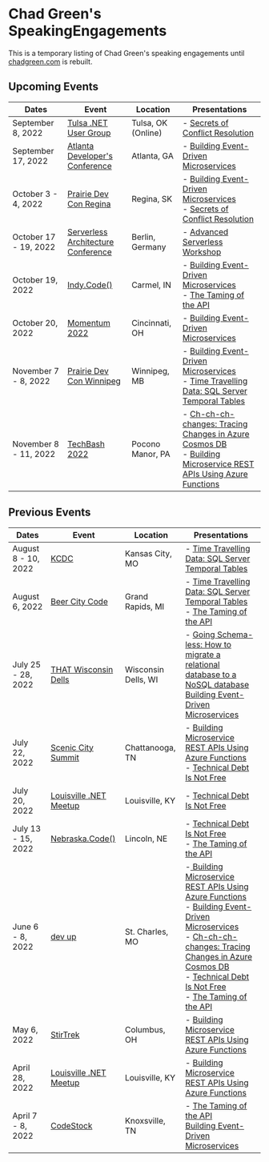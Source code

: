 # Chad Green's SpeakingEngagements
This is a temporary listing of Chad Green's speaking engagements until [chadgreen.com](https://www.chadgreen.com) is rebuilt.

## Upcoming Events

| Dates | Event | Location | Presentations |
|-------|-------|----------|---------------|
| September 8, 2022 | [Tulsa .NET User Group](https://www.meetup.com/tulsadevelopers-net/) | Tulsa, OK (Online) | - [Secrets of Conflict Resolution](https://github.com/TaleLearnCode/SecretsOfConflictResolution) |
| September 17, 2022 | [Atlanta Developer's Conference](https://www.atldevcon.com/schedule) | Atlanta, GA | - [Building Event-Driven Microservices](https://github.com/TaleLearnCode/BuildingEventDrivenMicroservices) |
| October 3 - 4, 2022 | [Prairie Dev Con Regina](https://www.prairiedevcon.com/regina.html) | Regina, SK | - [Building Event-Driven Microservices](https://github.com/TaleLearnCode/BuildingEventDrivenMicroservices)<br />- [Secrets of Conflict Resolution](https://github.com/TaleLearnCode/SecretsOfConflictResolution) |
| October 17 - 19, 2022 | [Serverless Architecture Conference](https://serverless-architecture.io/berlin/) | Berlin, Germany | - [Advanced Serverless Workshop](https://github.com/TaleLearnCode/AdvancedServerlessWorkshop) |
| October 19, 2022 | [Indy.Code()](https://indycode.amegala.com/) | Carmel, IN | - [Building Event-Driven Microservices](https://github.com/TaleLearnCode/BuildingEventDrivenMicroservices)<br />- [The Taming of the API](https://github.com/TaleLearnCode/TheTamingOfTheAPI) |
| October 20, 2022 | [Momentum 2022](https://momentumdevcon.com/) | Cincinnati, OH | - [Building Event-Driven Microservices](https://github.com/TaleLearnCode/BuildingEventDrivenMicroservices) |
| November 7 - 8, 2022 | [Prairie Dev Con Winnipeg](https://www.prairiedevcon.com/winnipeg.html) | Winnipeg, MB | - [Building Event-Driven Microservices](https://github.com/TaleLearnCode/BuildingEventDrivenMicroservices)<br />- [Time Travelling Data: SQL Server Temporal Tables](https://github.com/TaleLearnCode/TimeTravellingData) |
| November 8 - 11, 2022 | [TechBash 2022](https://techbash.com/) | Pocono Manor, PA | - [Ch-ch-ch-changes: Tracing Changes in Azure Cosmos DB](https://github.com/TaleLearnCode/Ch-ch-ch-changes-Tracing-Changes-in-Azure-Cosmos-DB)<br />- [Building Microservice REST APIs Using Azure Functions](https://github.com/TaleLearnCode/BuildingMicroserviceRESTAPIsUsingAzureFunctions) |

## Previous Events
| Dates | Event | Location | Presentations |
|-------|-------|----------|---------------|
| August 8 - 10, 2022 | [KCDC](https://www.kcdc.info/) | Kansas City, MO | - [Time Travelling Data: SQL Server Temporal Tables](https://github.com/TaleLearnCode/TimeTravellingData) |
| August 6, 2022 | [Beer City Code](https://www.beercitycode.com/) | Grand Rapids, MI | - [Time Travelling Data: SQL Server Temporal Tables](https://github.com/TaleLearnCode/TimeTravellingData)<br />- [The Taming of the API](https://github.com/TaleLearnCode/TheTamingOfTheAPI) |
| July 25 - 28, 2022 | [THAT Wisconsin Dells](https://that.us/events/wi/2022) | Wisconsin Dells, WI | - [Going Schema-less: How to migrate a relational database to a NoSQL database](https://github.com/TaleLearnCode/GoingSchemaless)<br />[Building Event-Driven Microservices](https://github.com/TaleLearnCode/BuildingEventDrivenMicroservices) |
| July 22, 2022 | [Scenic City Summit](https://sceniccitysummit.com/) | Chattanooga, TN | - [Building Microservice REST APIs Using Azure Functions](https://github.com/TaleLearnCode/BuildingMicroserviceRESTAPIsUsingAzureFunctions)<br />- [Technical Debt Is Not Free](https://github.com/TaleLearnCode/TechnicalDebtIsNotFree) |
| July 20, 2022 | [Louisville .NET Meetup](https://www.meetup.com/louisville-dotnet/events/287184638/) | Louisville, KY | - [Technical Debt Is Not Free](https://github.com/TaleLearnCode/TechnicalDebtIsNotFree) |
| July 13 - 15, 2022 | [Nebraska.Code()](https://nebraskacode.amegala.com/Sessions) | Lincoln, NE | - [Technical Debt Is Not Free](https://github.com/TaleLearnCode/TechnicalDebtIsNotFree)<br />- [The Taming of the API](https://github.com/TaleLearnCode/TheTamingOfTheAPI) |
| June 6 - 8, 2022 | [dev up](https://www.devupconf.org/) | St. Charles, MO | -[ Building Microservice REST APIs Using Azure Functions](https://github.com/TaleLearnCode/BuildingMicroserviceRESTAPIsUsingAzureFunctions)<br />- [Building Event-Driven Microservices](https://github.com/TaleLearnCode/BuildingEventDrivenMicroservices)<br />- [Ch-ch-ch-changes: Tracing Changes in Azure Cosmos DB](https://github.com/TaleLearnCode/Ch-ch-ch-changes-Tracing-Changes-in-Azure-Cosmos-DB)<br />- [Technical Debt Is Not Free](https://github.com/TaleLearnCode/TechnicalDebtIsNotFree)<br />- [The Taming of the API](https://github.com/TaleLearnCode/TheTamingOfTheAPI) |
| May 6, 2022 | [StirTrek](https://stirtrek.com/speakers/2022/Chad-Green.html#abstract) | Columbus, OH | - [Building Microservice REST APIs Using Azure Functions](https://github.com/TaleLearnCode/BuildingMicroserviceRESTAPIsUsingAzureFunctions) |
| April 28, 2022 | [Louisville .NET Meetup](https://www.meetup.com/louisville-dotnet/events/285367376/) | Louisville, KY | - [Building Microservice REST APIs Using Azure Functions](https://github.com/TaleLearnCode/BuildingMicroserviceRESTAPIsUsingAzureFunctions) |
| April 7 - 8, 2022 | [CodeStock](https://www.codestock.org/) | Knoxsville, TN | - [The Taming of the API](https://github.com/TaleLearnCode/TheTamingOfTheAPI)<br />[Building Event-Driven Microservices](https://github.com/TaleLearnCode/BuildingEventDrivenMicroservices) |
